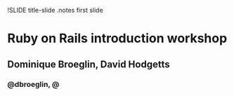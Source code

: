 !SLIDE title-slide
.notes first slide

# Ruby on Rails introduction workshop

## Dominique Broeglin, David Hodgetts

### @dbroeglin, @

